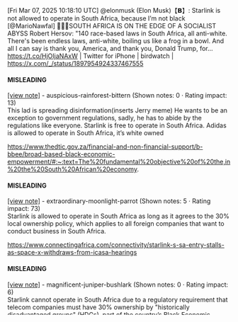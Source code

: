 [Fri Mar 07, 2025 10:18:10 UTC] @elonmusk (Elon Musk)【𝗕】: Starlink is not allowed to operate in South Africa, because I’m not black [@MarioNawfal] 🚨🇿🇦SOUTH AFRICA IS ON THE EDGE OF A SOCIALIST ABYSS Robert Hersov: "140 race-based laws in South Africa, all anti-white.  There's been endless laws, anti-white, boiling us like a frog in a bowl.  And all I can say is thank you, America, and thank you, Donald Trump, for… https://t.co/HjOIjaNAxW | Twitter for iPhone | birdwatch | https://x.com/_/status/1897954924337467555

#### MISLEADING

[[view note]](https://x.com/i/birdwatch/n/1898021918449471645) - auspicious-rainforest-bittern (Shown notes: 0 · Rating impact: 13)\
This lad is spreading disinformation(inserts Jerry meme) He wants to be an exception to government regulations, sadly, he has to abide by the regulations like everyone. Starlink is free to operate in South Africa. Adidas is allowed to operate in South Africa, it’s white owned

https://www.thedtic.gov.za/financial-and-non-financial-support/b-bbee/broad-based-black-economic-empowerment/#:~:text=The%20fundamental%20objective%20of%20the,in%20the%20South%20African%20economy.

#### MISLEADING

[[view note]](https://x.com/i/birdwatch/n/1897992745613955164) - extraordinary-moonlight-parrot (Shown notes: 5 · Rating impact: 73)\
Starlink is allowed to operate in South Africa as long as it agrees to the 30% local ownership policy, which applies to all foreign companies that want to conduct business in South Africa.

https://www.connectingafrica.com/connectivity/starlink-s-sa-entry-stalls-as-space-x-withdraws-from-icasa-hearings





#### MISLEADING

[[view note]](https://x.com/i/birdwatch/n/1897982390955290857) - magnificent-juniper-bushlark (Shown notes: 0 · Rating impact: 6)\
Starlink cannot operate in South Africa due to a regulatory requirement that telecom companies must have 30% ownership by "historically disadvantaged groups" (HDGs), part of the country’s Black Economic Empowerment policy.
 https://www.thedtic.gov.za/financial-and-non-financial-support/b-bbee/broad-based-black-economic-empowerment/

#### MISLEADING

[[view note]](https://x.com/i/birdwatch/n/1897970197899690245) - neighborly-samba-kingbird (Shown notes: 0 · Rating impact: 6)\
Elon's claim is not factually true. His company refuses to comply to local laws of economic inclusion for once marginalised races. 

https://www.thedtic.gov.za/financial-and-non-financial-support/b-bbee/broad-based-black-economic-empowerment/

#### NOT MISLEADING

[[view note]](https://x.com/i/birdwatch/n/1898066680598737343) - cosmic-clay-fantail (Shown notes: 0 · Rating impact: 19)\
Elon musk is correct. Broad based black economic empowerment does not apply to black individuals in South Africa, only white individuals to "redress past injustices". Ultimately it is a race based laws in favour of benefiting the black south Africans. 

https://www.ensafrica.com/uploads/e-brochures/brochure-bbbee.html

#### NOT MISLEADING

[[view note]](https://x.com/i/birdwatch/n/1898046204598173856) - charitable-coast-canary (Shown notes: 0 · Rating impact: 36)\
The proposed CNs actually 100% confirm that Elon's post is factually correct.
If he was black, Starlink would be allowed to operate.
Starlink is not allowed to operate, because it's not black owned.

#### NOT MISLEADING

[[view note]](https://x.com/i/birdwatch/n/1898031008500662761) - noble-lumber-owl (Shown notes: 4 · Rating impact: 355)\
It's a fact based on the proposed notes that if Elon was black, he would be able to operate in South Africa. Post is factually correct. Stop defending racism.

#### NOT MISLEADING

[[view note]](https://x.com/i/birdwatch/n/1898026382707638319) - awesome-pond-nightjar (Shown notes: 0 · Rating impact: 8)\
Elon was born in South Africa (SA), if he was black he would qualify as previously disadvantaged in SA and the requirement to be 30% owned by previously disadvantaged groups would be fulfilled, and thus Elon is correct. Broad based black economic empowerment laws obstruct. 
https://techcentral.co.za/spacex-icasa-bee-rules-for-starlink/258338/

#### NOT MISLEADING

[[view note]](https://x.com/i/birdwatch/n/1897985389752619379) - kind-spruce-bullfinch (Shown notes: 6 · Rating impact: 167)\
NNN. You’re giving him the reason lol
https://t.co/v7hq4MqsH4

#### NOT MISLEADING

[[view note]](https://x.com/i/birdwatch/n/1897973979710984522) - enjoyable-leaf-albatross (Shown notes: 0 · Rating impact: 8)\
NNN- Elon is correct. SA requires 30 per cent of the equity in the project to black-owned businesses.

He owns 40% of SpaceX, which owns Starlink.

Therefore, if he was black, it would move forward without an issue.

https://www.thetimes.com/world/africa/article/no-starlink-for-south-africa-as-musk-objects-to-licencing-laws-gw9xmcglz
